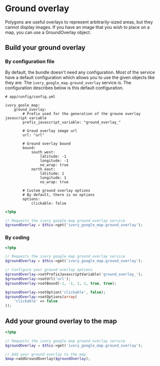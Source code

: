 # Ground overlay

Polygons are useful overlays to represent arbitrarily-sized areas, but they cannot display images.
If you have an image that you wish to place on a map, you can use a GroundOverlay object.

## Build your ground overlay

### By configuration file

By default, the bundle doesn't need any configuration. Most of the service have a default configuration which allows you to use the given objects like they are.
The ``ivory_google_map.ground_overlay`` service is. The configuration describes below is this default configuration.

```
# app/config/config.yml

ivory_goole_map:
    ground_overlay:
        # Prefix used for the generation of the groune overlay javascript variable
        prefix_javascript_variable: "ground_overlay_"

        # Groud overlay image url
        url: "url"

        # Ground overlay bound
        bound:
            south_west:
                latitude: -1
                longitude: -1
                no_wrap: true
            north_east:
                latitude: 1
                longitude: 1
                no_wrap: true

        # Custom ground overlay options
        # By default, there is no options
        options:
            clickable: false
```

``` php
<?php

// Requests the ivory google map ground overlay service
$groundOverlay = $this->get('ivory_google_map.ground_overlay');
```

### By coding

``` php
<?php

// Requests the ivory google map ground overlay service
$groundOverlay = $this->get('ivory_google_map.ground_overlay');

// Configure your ground overlay options
$groundOverlay->setPrefixJavascriptVariable('ground_overlay_');
$groundOverlay->setUrl('url');
$groundOverlay->setBound(-1, -1, 1, 1, true, true);

$groundOverlay->setOption('clickable', false);
$groundOverlay->setOptions(array(
    'clickable' => false
));
```

## Add your ground overlay to the map

``` php
<?php

// Requests the ivory google map ground overlay service
$groundOverlay = $this->get('ivory_google_map.ground_overlay');

// Add your ground overlay to the map
$map->addGroundOverlay($groundOverlay);
```
